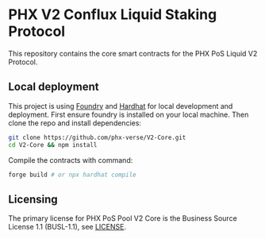 # PHX V2 Conflux Liquid Staking Protocol

This repository contains the core smart contracts for the PHX PoS Liquid V2 Protocol.

## Local deployment

This project is using [Foundry](https://book.getfoundry.sh/) and [Hardhat](https://hardhat.org/) for local development and deployment.
First ensure foundry is installed on your local machine. Then clone the repo and install dependencies:

```bash
git clone https://github.com/phx-verse/V2-Core.git
cd V2-Core && npm install
```

Compile the contracts with command:

```bash
forge build # or npx hardhat compile
```

## Licensing

The primary license for PHX PoS Pool V2 Core is the Business Source License 1.1 (BUSL-1.1), see [LICENSE](./LICENSE).
